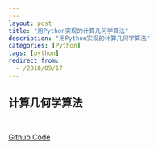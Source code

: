 ```yaml
---
---
layout: post
title: "用Python实现的计算几何学算法"
description: "用Python实现的计算几何学算法"
categories: [Python]
tags: [python]
redirect_from:
  - /2018/09/17
---
```



## 计算几何学算法

```python



```

[Github Code](https://github.com/Peefy/IntroductionToAlgorithm.Python/blob/master/src/chapter33)
